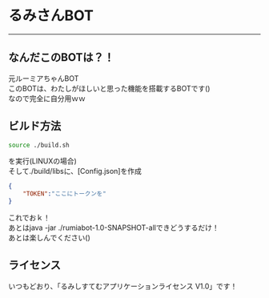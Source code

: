 # るみさんBOT
___
## なんだこのBOTは？！
元ルーミアちゃんBOT<BR>
このBOTは、わたしがほしいと思った機能を搭載するBOTです()<BR>
なので完全に自分用ｗｗ<BR>
## ビルド方法
```sh
source ./build.sh
```
を実行(LINUXの場合)<BR>
そして./build/libsに、[Config.json]を作成<BR>
```json
{
	"TOKEN":"ここにトークンを"
}
```
これでおｋ！<BR>
あとはjava -jar ./rumiabot-1.0-SNAPSHOT-allできどうするだけ！<BR>
あとは楽しんでください()<BR>
## ライセンス
いつもどおり、「るみしすてむアプリケーションライセンス V1.0」です！